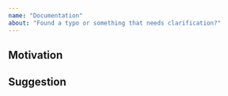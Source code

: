 ```yaml
---
name: "Documentation"
about: "Found a typo or something that needs clarification?"
---
```


<!-- Thanks for taking the time to open an issue and help make the docs better -->

## Motivation

<!-- Why should we update our docs? -->

<!-- What should we do instead? -->

## Suggestion

<!-- What should we do instead? -->